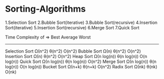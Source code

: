 # Sorting-Algorithms
1.Selection Sort
2.Bubble Sort(iterative)
3.Bubble Sort(recursive)
4.Insertion Sort(iterative)
5.Insertion Sort(recursive)
6.Merge Sort
7.Quick Sort

Time Complexity	of =>               Best	       	Average	        Worst	
--------------------              --------         ---------      ---------
Selection Sort						Ω(n^2)			θ(n^2)			O(n^2)
Bubble Sort							Ω(n)			θ(n^2)			O(n^2)
Insertion Sort						Ω(n)			θ(n^2)			O(n^2)
Heap Sort							Ω(n log(n))		θ(n log(n))		O(n log(n))
Quick Sort							Ω(n log(n))		θ(n log(n))		O(n^2)
Merge Sort							Ω(n log(n))		θ(n log(n))		O(n log(n))
Bucket Sort							Ω(n+k)			θ(n+k)			O(n^2)
Radix Sort							Ω(nk)			θ(nk)			O(nk)
